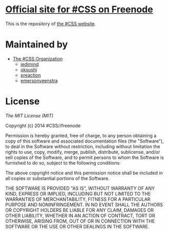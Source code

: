 # [Official site for #CSS on Freenode](http://hashcss.com)

This is the repository of [the #CSS website](http://hashcss.com).

# Maintained by

* [The #CSS Organization](https://github.com/hashcss)
    * [jedimind](//github.com/pudly)
    * [oksushi](//github.com/oksushi)
    * [preaction](//github.com/preaction)
    * [emersonveenstra](//github.com/emersonveenstra)

# License

*The MIT License (MIT)*

Copyright (c) 2014 #CSS//freenode

Permission is hereby granted, free of charge, to any person obtaining a copy of
this software and associated documentation files (the "Software"), to deal in
the Software without restriction, including without limitation the rights to
use, copy, modify, merge, publish, distribute, sublicense, and/or sell copies
of the Software, and to permit persons to whom the Software is furnished to do
so, subject to the following conditions:

The above copyright notice and this permission notice shall be included in all
copies or substantial portions of the Software.

THE SOFTWARE IS PROVIDED "AS IS", WITHOUT WARRANTY OF ANY KIND, EXPRESS OR
IMPLIED, INCLUDING BUT NOT LIMITED TO THE WARRANTIES OF MERCHANTABILITY,
FITNESS FOR A PARTICULAR PURPOSE AND NONINFRINGEMENT. IN NO EVENT SHALL THE
AUTHORS OR COPYRIGHT HOLDERS BE LIABLE FOR ANY CLAIM, DAMAGES OR OTHER
LIABILITY, WHETHER IN AN ACTION OF CONTRACT, TORT OR OTHERWISE, ARISING FROM,
OUT OF OR IN CONNECTION WITH THE SOFTWARE OR THE USE OR OTHER DEALINGS IN THE
SOFTWARE.
